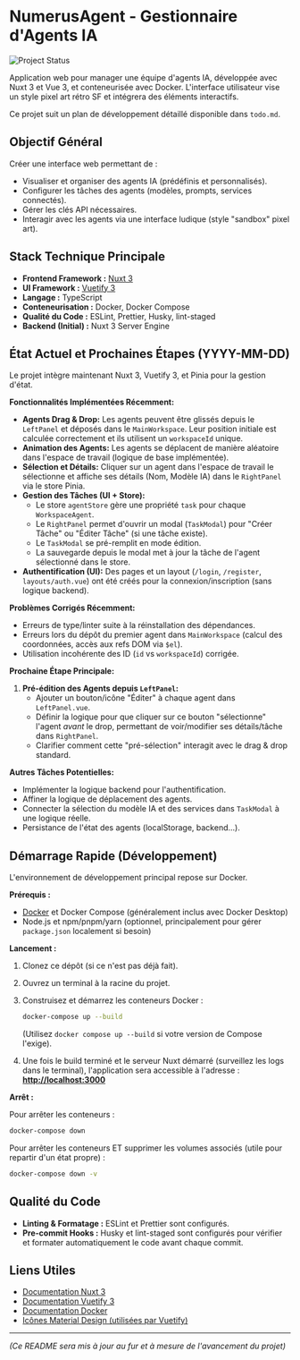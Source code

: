 # NumerusAgent - Gestionnaire d'Agents IA

![Project Status](https://img.shields.io/badge/status-en%20développement-yellow)

Application web pour manager une équipe d'agents IA, développée avec Nuxt 3 et Vue 3, et conteneurisée avec Docker. L'interface utilisateur vise un style pixel art rétro SF et intégrera des éléments interactifs.

Ce projet suit un plan de développement détaillé disponible dans `todo.md`.

## Objectif Général

Créer une interface web permettant de :

- Visualiser et organiser des agents IA (prédéfinis et personnalisés).
- Configurer les tâches des agents (modèles, prompts, services connectés).
- Gérer les clés API nécessaires.
- Interagir avec les agents via une interface ludique (style "sandbox" pixel art).

## Stack Technique Principale

- **Frontend Framework :** [Nuxt 3](https://nuxt.com/)
- **UI Framework :** [Vuetify 3](https://vuetifyjs.com/)
- **Langage :** TypeScript
- **Conteneurisation :** Docker, Docker Compose
- **Qualité du Code :** ESLint, Prettier, Husky, lint-staged
- **Backend (Initial) :** Nuxt 3 Server Engine

## État Actuel et Prochaines Étapes (YYYY-MM-DD)

Le projet intègre maintenant Nuxt 3, Vuetify 3, et Pinia pour la gestion d'état.

**Fonctionnalités Implémentées Récemment:**

*   **Agents Drag & Drop:** Les agents peuvent être glissés depuis le `LeftPanel` et déposés dans le `MainWorkspace`. Leur position initiale est calculée correctement et ils utilisent un `workspaceId` unique.
*   **Animation des Agents:** Les agents se déplacent de manière aléatoire dans l'espace de travail (logique de base implémentée).
*   **Sélection et Détails:** Cliquer sur un agent dans l'espace de travail le sélectionne et affiche ses détails (Nom, Modèle IA) dans le `RightPanel` via le store Pinia.
*   **Gestion des Tâches (UI + Store):**
    *   Le store `agentStore` gère une propriété `task` pour chaque `WorkspaceAgent`.
    *   Le `RightPanel` permet d'ouvrir un modal (`TaskModal`) pour "Créer Tâche" ou "Éditer Tâche" (si une tâche existe).
    *   Le `TaskModal` se pré-remplit en mode édition.
    *   La sauvegarde depuis le modal met à jour la tâche de l'agent sélectionné dans le store.
*   **Authentification (UI):** Des pages et un layout (`/login`, `/register`, `layouts/auth.vue`) ont été créés pour la connexion/inscription (sans logique backend).

**Problèmes Corrigés Récemment:**

*   Erreurs de type/linter suite à la réinstallation des dépendances.
*   Erreurs lors du dépôt du premier agent dans `MainWorkspace` (calcul des coordonnées, accès aux refs DOM via `$el`).
*   Utilisation incohérente des ID (`id` vs `workspaceId`) corrigée.

**Prochaine Étape Principale:**

1.  **Pré-édition des Agents depuis `LeftPanel`:**
    *   Ajouter un bouton/icône "Éditer" à chaque agent dans `LeftPanel.vue`.
    *   Définir la logique pour que cliquer sur ce bouton "sélectionne" l'agent *avant* le drop, permettant de voir/modifier ses détails/tâche dans `RightPanel`.
    *   Clarifier comment cette "pré-sélection" interagit avec le drag & drop standard.

**Autres Tâches Potentielles:**

*   Implémenter la logique backend pour l'authentification.
*   Affiner la logique de déplacement des agents.
*   Connecter la sélection du modèle IA et des services dans `TaskModal` à une logique réelle.
*   Persistance de l'état des agents (localStorage, backend...).

## Démarrage Rapide (Développement)

L'environnement de développement principal repose sur Docker.

**Prérequis :**

- [Docker](https://docs.docker.com/get-docker/) et Docker Compose (généralement inclus avec Docker Desktop)
- Node.js et npm/pnpm/yarn (optionnel, principalement pour gérer `package.json` localement si besoin)

**Lancement :**

1.  Clonez ce dépôt (si ce n'est pas déjà fait).
2.  Ouvrez un terminal à la racine du projet.
3.  Construisez et démarrez les conteneurs Docker :

    ```bash
    docker-compose up --build
    ```

    (Utilisez `docker compose up --build` si votre version de Compose l'exige).

4.  Une fois le build terminé et le serveur Nuxt démarré (surveillez les logs dans le terminal), l'application sera accessible à l'adresse :
    **[http://localhost:3000](http://localhost:3000)**

**Arrêt :**

Pour arrêter les conteneurs :

```bash
docker-compose down
```

Pour arrêter les conteneurs ET supprimer les volumes associés (utile pour repartir d'un état propre) :

```bash
docker-compose down -v
```

## Qualité du Code

- **Linting & Formatage :** ESLint et Prettier sont configurés.
- **Pre-commit Hooks :** Husky et lint-staged sont configurés pour vérifier et formater automatiquement le code avant chaque commit.

## Liens Utiles

- [Documentation Nuxt 3](https://nuxt.com/docs)
- [Documentation Vuetify 3](https://vuetifyjs.com/en/introduction/getting-started/)
- [Documentation Docker](https://docs.docker.com/)
- [Icônes Material Design (utilisées par Vuetify)](https://pictogrammers.com/library/mdi/)

---

_(Ce README sera mis à jour au fur et à mesure de l'avancement du projet)_
